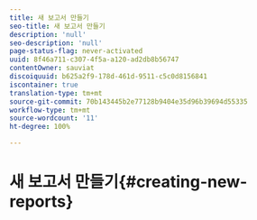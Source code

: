 ```yaml
---
title: 새 보고서 만들기
seo-title: 새 보고서 만들기
description: 'null'
seo-description: 'null'
page-status-flag: never-activated
uuid: 8f46a711-c307-4f5a-a120-ad2db8b56747
contentOwner: sauviat
discoiquuid: b625a2f9-178d-461d-9511-c5c0d8156841
iscontainer: true
translation-type: tm+mt
source-git-commit: 70b143445b2e77128b9404e35d96b39694d55335
workflow-type: tm+mt
source-wordcount: '11'
ht-degree: 100%

---
```



# 새 보고서 만들기{#creating-new-reports}

